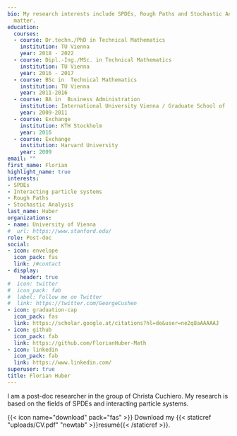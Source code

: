 ```yaml
---
bio: My research interests include SPDEs, Rough Paths and Stochastic Analysis
  matter.
education:
  courses:
  - course: Dr.techn./PhD in Technical Mathematics
    institution: TU Vienna
    year: 2018 - 2022
  - course: Dipl.-Ing./MSc. in Technical Mathematics
    institution: TU Vienna
    year: 2016 - 2017
  - course: BSc in  Technical Mathematics
    institution: TU Vienna
    year: 2011-2016
  - course: BA in  Business Administration
    institution: International University Vienna / Graduate School of     Business Studies Belgrade
    year: 2009-2011
  - course: Exchange
    institution: KTH Stockholm
    year: 2016
  - course: Exchange
    institution: Harvard University
    year: 2009
email: ""
first_name: Florian
highlight_name: true
interests:
- SPDEs
- Interacting particle systems
- Rough Paths
- Stochastic Analysis
last_name: Huber
organizations:
- name: University of Vienna
#  url: https://www.stanford.edu/
role: Post-doc
social:
- icon: envelope
  icon_pack: fas
  link: /#contact
- display:
    header: true
#  icon: twitter
#  icon_pack: fab
#  label: Follow me on Twitter
#  link: https://twitter.com/GeorgeCushen
- icon: graduation-cap
  icon_pack: fas
  link: https://scholar.google.at/citations?hl=de&user=ne2q8aAAAAAJ
- icon: github
  icon_pack: fab
  link: https://github.com/FlorianHuber-Math
- icon: linkedin
  icon_pack: fab
  link: https://www.linkedin.com/
superuser: true
title: Florian Huber
---
```


I am a post-doc researcher in the group of Christa Cuchiero. My research is based on the fields of SPDEs and interacting particle systems.


{{< icon name="download" pack="fas" >}} Download my {{< staticref "uploads/CV.pdf" "newtab" >}}resumé{{< /staticref >}}.
